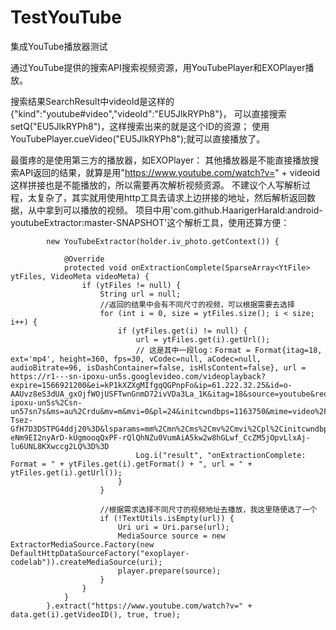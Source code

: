 # TestYouTube
集成YouTube播放器测试

通过YouTube提供的搜索API搜索视频资源，用YouTubePlayer和EXOPlayer播放。

搜索结果SearchResult中videoId是这样的{"kind":"youtube#video","videoId":"EU5JlkRYPh8"}，
可以直接搜索setQ("EU5JlkRYPh8")，这样搜索出来的就是这个ID的资源；
使用YouTubePlayer.cueVideo("EU5JlkRYPh8");就可以直接播放了。

最蛋疼的是使用第三方的播放器，如EXOPlayer：
其他播放器是不能直接播放搜索API返回的结果，就算是用"https://www.youtube.com/watch?v=" + videoid这样拼接也是不能播放的，所以需要再次解析视频资源。
不建议个人写解析过程，太复杂了，其实就用使用http工具去请求上边拼接的地址，然后解析返回数据，从中拿到可以播放的视频。
项目中用'com.github.HaarigerHarald:android-youtubeExtractor:master-SNAPSHOT'这个解析工具，使用还算方便：
```
        new YouTubeExtractor(holder.iv_photo.getContext()) {

            @Override
            protected void onExtractionComplete(SparseArray<YtFile> ytFiles, VideoMeta videoMeta) {
                if (ytFiles != null) {
                    String url = null;
                    //返回的结果中会有不同尺寸的视频，可以根据需要去选择
                    for (int i = 0, size = ytFiles.size(); i < size; i++) {
                        if (ytFiles.get(i) != null) {
                            url = ytFiles.get(i).getUrl();
                            // 这是其中一段log：Format = Format{itag=18, ext='mp4', height=360, fps=30, vCodec=null, aCodec=null, audioBitrate=96, isDashContainer=false, isHlsContent=false}, url = https://r1---sn-ipoxu-un5s.googlevideo.com/videoplayback?expire=1566921200&ei=kP1kXZXgMIfgqQGPnpFo&ip=61.222.32.25&id=o-AAUvz8eS3dUA_gxOjfWOjUSFTwnGnmD72ivVDa3La_1K&itag=18&source=youtube&requiressl=yes&mm=31%2C29&mn=sn-ipoxu-un5s%2Csn-un57sn7s&ms=au%2Crdu&mv=m&mvi=0&pl=24&initcwndbps=1163750&mime=video%2Fmp4&gir=yes&clen=21312193&ratebypass=yes&dur=359.862&lmt=1557569508280291&mt=1566899509&fvip=5&c=WEB&txp=5531432&sparams=expire%2Cei%2Cip%2Cid%2Citag%2Csource%2Crequiressl%2Cmime%2Cgir%2Cclen%2Cratebypass%2Cdur%2Clmt&sig=ALgxI2wwRgIhAK1NJR5va9ENHMXRwxd6ZBTj_DeFCWfTiDmIPeOqkEk2AiEAmiP32W6w7jPRMnpmstel-Tsez-GfH7D3DSTPG4ddj20%3D&lsparams=mm%2Cmn%2Cms%2Cmv%2Cmvi%2Cpl%2Cinitcwndbps&lsig=AHylml4wRQIhAInqtw-eNm9EI2nyArD-kUgmooqQxPF-rQlQhNZu0VumAiA5kw2w8hGLwf_CcZM5jOpvLlxAj-lu6UNL8KXwccg2LQ%3D%3D
                            Log.i("result", "onExtractionComplete: Format = " + ytFiles.get(i).getFormat() + ", url = " + ytFiles.get(i).getUrl());
                        }
                    }

                    //根据需求选择不同尺寸的视频地址去播放，我这里随便选了一个
                    if (!TextUtils.isEmpty(url)) {
                        Uri uri = Uri.parse(url);
                        MediaSource source = new ExtractorMediaSource.Factory(new DefaultHttpDataSourceFactory("exoplayer-codelab")).createMediaSource(uri);
                        player.prepare(source);
                    }
                }
            }
        }.extract("https://www.youtube.com/watch?v=" + data.get(i).getVideoID(), true, true);

```
